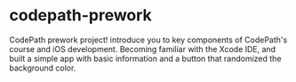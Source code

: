 # codepath-prework
CodePath prework project! introduce you to key components of CodePath's course and iOS development. Becoming familiar with the Xcode IDE, and built a simple app with basic information and a button that randomized the background color.

